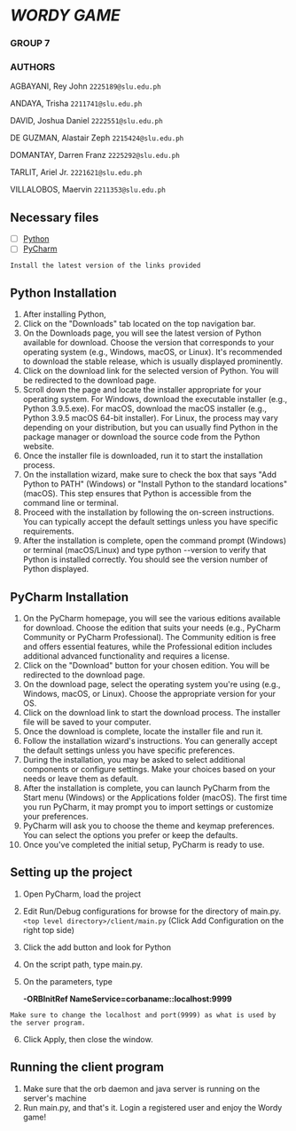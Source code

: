 # _**WORDY GAME**_

### **GROUP 7**

### AUTHORS
AGBAYANI, Rey John                   `2225189@slu.edu.ph`

ANDAYA, Trisha                       `2211741@slu.edu.ph`

DAVID, Joshua Daniel                 `2222551@slu.edu.ph`

DE GUZMAN, Alastair Zeph             `2215424@slu.edu.ph`

DOMANTAY, Darren Franz               `2225292@slu.edu.ph`

TARLIT, Ariel Jr.                    `2221621@slu.edu.ph`

VILLALOBOS, Maervin                  `2211353@slu.edu.ph`

## Necessary files

- [ ] [Python](https://www.python.org/downloads/) 
- [ ] [PyCharm](https://www.jetbrains.com/pycharm/download/#section=windows) 

```
Install the latest version of the links provided
```

## Python Installation
1. After installing Python,
2. Click on the "Downloads" tab located on the top navigation bar.
3. On the Downloads page, you will see the latest version of Python available for download. Choose the version that corresponds to your operating system (e.g., Windows, macOS, or Linux). It's recommended to download the stable release, which is usually displayed prominently.
4. Click on the download link for the selected version of Python. You will be redirected to the download page.
5. Scroll down the page and locate the installer appropriate for your operating system. For Windows, download the executable installer (e.g., Python 3.9.5.exe). For macOS, download the macOS installer (e.g., Python 3.9.5 macOS 64-bit installer). For Linux, the process may vary depending on your distribution, but you can usually find Python in the package manager or download the source code from the Python website.
6. Once the installer file is downloaded, run it to start the installation process.
7. On the installation wizard, make sure to check the box that says "Add Python to PATH" (Windows) or "Install Python to the standard locations" (macOS). This step ensures that Python is accessible from the command line or terminal.
8. Proceed with the installation by following the on-screen instructions. You can typically accept the default settings unless you have specific requirements.
9. After the installation is complete, open the command prompt (Windows) or terminal (macOS/Linux) and type python --version to verify that Python is installed correctly. You should see the version number of Python displayed.

## PyCharm Installation
1. On the PyCharm homepage, you will see the various editions available for download. Choose the edition that suits your needs (e.g., PyCharm Community or PyCharm Professional). The Community edition is free and offers essential features, while the Professional edition includes additional advanced functionality and requires a license.
2. Click on the "Download" button for your chosen edition. You will be redirected to the download page.
3. On the download page, select the operating system you're using (e.g., Windows, macOS, or Linux). Choose the appropriate version for your OS.
4. Click on the download link to start the download process. The installer file will be saved to your computer.
5. Once the download is complete, locate the installer file and run it.
6. Follow the installation wizard's instructions. You can generally accept the default settings unless you have specific preferences.
7. During the installation, you may be asked to select additional components or configure settings. Make your choices based on your needs or leave them as default.
8. After the installation is complete, you can launch PyCharm from the Start menu (Windows) or the Applications folder (macOS). The first time you run PyCharm, it may prompt you to import settings or customize your preferences.
9. PyCharm will ask you to choose the theme and keymap preferences. You can select the options you prefer or keep the defaults.
10. Once you've completed the initial setup, PyCharm is ready to use.


## Setting up the project
1. Open PyCharm, load the project
2. Edit Run/Debug configurations for browse for the directory of main.py. `<top level directory>/client/main.py` (Click Add Configuration on the right top side)
3. Click the add button and look for Python
4. On the script path, type main.py.
5. On the parameters, type

      **-ORBInitRef NameService=corbaname::localhost:9999**


```
Make sure to change the localhost and port(9999) as what is used by the server program.
```
6. Click Apply, then close the window.

## Running the client program
1. Make sure that the orb daemon and java server is running on the server's machine
2. Run main.py, and that's it. Login a registered user and enjoy the Wordy game!

